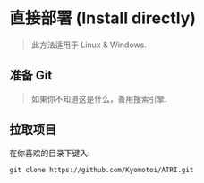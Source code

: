 # 直接部署 (Install directly)

> 此方法适用于 Linux & Windows.

## 准备 Git
> 如果你不知道这是什么，善用搜索引擎.

## 拉取项目
在你喜欢的目录下键入:
```shell
git clone https://github.com/Kyomotoi/ATRI.git
```
